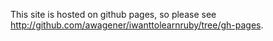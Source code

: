 This site is hosted on github pages, so please see http://github.com/awagener/iwanttolearnruby/tree/gh-pages.